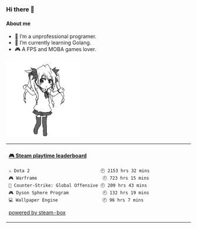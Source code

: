### Hi there 👋

#### About me
- 🤔 I’m a unprofessional programer.
- 🌱 I’m currently learning Golang.
- 🎮 A FPS and MOBA games lover.

<!--
**First-frost/First-frost** is a ✨ _special_ ✨ repository because its `README.md` (this file) appears on your GitHub profile.

Here are some ideas to get you started:

- 🔭 I’m currently working on ...
- 🌱 I’m currently learning ...
- 👯 I’m looking to collaborate on ...
- 💬 Ask me about ...
- 📫 How to reach me: ...
- 😄 Pronouns: ...
- ⚡ Fun fact: ...
-->


<img src="https://github.com/First-frost/First-frost/blob/main/dance.gif" width="200">

<table>
<tr>
<td valign="top" width="50%">

 <!-- steam-box start -->
#### <a href="https://gist.github.com/6e7ccf4346147a72f0da789476bb5031" target="_blank">🎮 Steam playtime leaderboard</a>
```text
⚔️ Dota 2                           🕘 2153 hrs 32 mins
🎮 Warframe                         🕘 723 hrs 15 mins
🔫 Counter-Strike: Global Offensive 🕘 209 hrs 43 mins
🎮 Dyson Sphere Program             🕘 132 hrs 19 mins
💻 Wallpaper Engine                 🕘 96 hrs 7 mins
```
<!-- Powered by https://github.com/YouEclipse/steam-box . -->
<!-- steam-box end -->

[powered by steam-box](https://github.com/YouEclipse/steam-box)

</td>
</tr>
</table>

